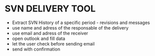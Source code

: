 # SVN DELIVERY TOOL

- Extract SVN History of a specific period - revisions and messages
- use name and adress of the responsable of the delivery
- use email and adress of the receiver
- open outlook and fill data 
- let the user check before sending email 
- send with confirmation

